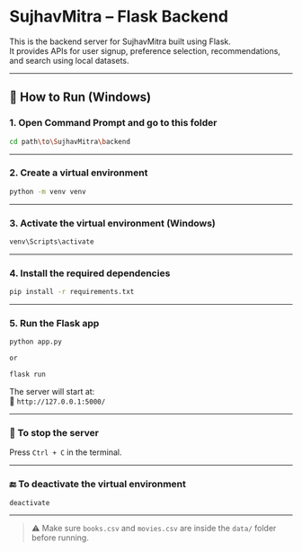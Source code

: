 # SujhavMitra – Flask Backend

This is the backend server for SujhavMitra built using Flask.  
It provides APIs for user signup, preference selection, recommendations, and search using local datasets.

---

## 🚀 How to Run (Windows)

### 1. Open Command Prompt and go to this folder

```bash
cd path\to\SujhavMitra\backend
```

---

### 2. Create a virtual environment

```bash
python -m venv venv
```

---

### 3. Activate the virtual environment (Windows)

```bash
venv\Scripts\activate
```

---

### 4. Install the required dependencies

```bash
pip install -r requirements.txt
```

---

### 5. Run the Flask app

```bash
python app.py

or

flask run
```

The server will start at:  
📡 `http://127.0.0.1:5000/`

---

### 🧼 To stop the server

Press `Ctrl + C` in the terminal.

---

### 🔚 To deactivate the virtual environment

```bash
deactivate
```

---

> ⚠️ Make sure `books.csv` and `movies.csv` are inside the `data/` folder before running.
